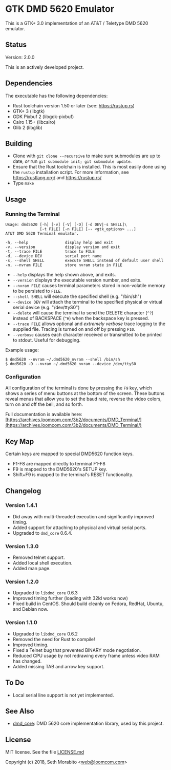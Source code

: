 # GTK DMD 5620 Emulator

This is a GTK+ 3.0 implementation of an AT&T / Teletype DMD 5620 emulator.

## Status

Version: 2.0.0

This is an actively developed project.

## Dependencies

The executable has the following dependencies:

* Rust toolchain version 1.50 or later (see: https://rustup.rs)
* GTK+ 3 (libgtk)
* GDK Pixbuf 2 (libgdk-pixbuf)
* Cairo 1.15+ (libcairo)
* Glib 2 (libglib)

## Building

- Clone with `git clone --recursive` to make sure submodules are up to date,
  *or* run `git submodule init; git submodule update`.
- Ensure that the Rust toolchain is installed. This is most easily done using
  the `rustup` installation script. For more information, see
  https://rustlang.org/ and https://rustup.rs/
- Type `make`

## Usage

### Running the Terminal

```
Usage: dmd5620 [-h] [-v] [-V] [-D] [-d DEV|-s SHELL]\
               [-t FILE] [-n FILE] [-- <gtk_options> ...]
AT&T DMD 5620 Terminal emulator.

-h, --help                display help and exit
-v, --version             display version and exit
-t, --trace FILE          trace to FILE
-d, --device DEV          serial port name
-s, --shell SHELL         execute SHELL instead of default user shell
-n, --nvram FILE          store nvram state in FILE
```

- `--help` displays the help shown above, and exits.
- `--version` displays the executable version number, and exits.
- `--nvram FILE` causes terminal parameters stored in non-volatile memory
   to be persisted to `FILE`.
- `--shell SHELL` will execute the specified shell (e.g. "/bin/sh")
- `--device DEV` will attach the terminal to the specified physical or 
   virtual serial device (e.g. "/dev/ttyS0")
- `--delete` will cause the terminal to send the DELETE character (`^?`)
   instead of BACKSPACE (`^H`) when the backspace key is pressed.
- `--trace FILE` allows optional and *extremely verbose* trace logging
   to the supplied file. Tracing is turned on and off by pressing `F10`.
- `--verbose` causes each character received or transmitted to be
   printed to stdout. Useful for debugging.

Example usage:

```
$ dmd5620 --nvram ~/.dmd5620_nvram --shell /bin/sh
$ dmd5620 -D --nvram ~/.dmd5620_nvram --device /dev/ttyS0
```

### Configuration

All configuration of the terminal is done by pressing the `F9` key, which shows
a series of menu buttons at the bottom of the screen. These buttons reveal
menus that allow you to set the baud rate, reverse the video colors, turn on
and off the bell, and so forth.

Full documentation is available here: [https://archives.loomcom.com/3b2/documents/DMD_Terminal/](https://archives.loomcom.com/3b2/documents/DMD_Terminal/)


## Key Map

Certain keys are mapped to special DMD5620 function keys.

* F1-F8 are mapped directly to terminal F1-F8
* F9 is mapped to the DMD5620's SETUP key.
* Shift+F9 is mapped to the terminal's RESET functionality.

## Changelog

### Version 1.4.1

* Did away with multi-threaded execution and significantly improved timing.
* Added support for attaching to physical and virtual serial ports.
* Upgraded to `dmd_core` 0.6.4.

### Version 1.3.0

* Removed telnet support.
* Added local shell execution.
* Added man page.

### Version 1.2.0

* Upgraded to `libdmd_core` 0.6.3
* Improved timing further (loading with 32ld works now)
* Fixed build in CentOS. Should build cleanly on Fedora,
  RedHat, Ubuntu, and Debian now.

### Version 1.1.0

* Upgraded to `libdmd_core` 0.6.2
* Removed the need for Rust to compile!
* Improved timing.
* Fixed a Telnet bug that prevented BINARY mode negotiation.
* Reduced CPU usage by not redrawing every frame unless
  video RAM has changed.
* Added missing TAB and arrow key support.

## To Do

- Local serial line support is not yet implemented.

## See Also

* [dmd_core](https://github.com/sethm/dmd_core): DMD 5620 core
  implementation library, used by this project.

## License

MIT license. See the file [LICENSE.md](LICENSE.md)

Copyright (c) 2018, Seth Morabito &lt;web@loomcom.com&gt;
